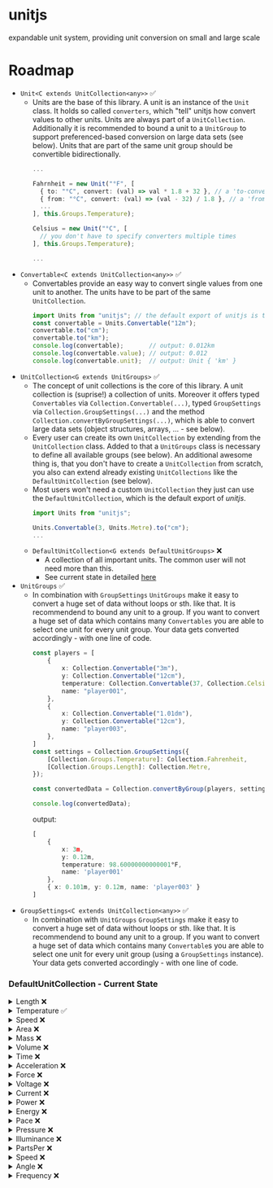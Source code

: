 # unitjs
expandable unit system, providing unit conversion on small and large scale

# Roadmap
- `Unit<C extends UnitCollection<any>>` ✅
  - Units are the base of this library. A unit is an instance of the `Unit` class. It holds so called `converters`, which "tell" unitjs how
    convert values to other units. Units are always part of a `UnitCollection`. Additionally it is recommended to bound a unit to a `UnitGroup` to support preferenced-based
    conversion on large data sets (see below). Units that are part of the same unit group should be convertible bidirectionally. 
    ```typescript
    ...
    
    Fahrnheit = new Unit("°F", [
      { to: "°C", convert: (val) => val * 1.8 + 32 }, // a 'to-converter'
      { from: "°C", convert: (val) => (val - 32) / 1.8 }, // a 'from-converter'
      ...
    ], this.Groups.Temperature);
    
    Celsius = new Unit("°C", [
      // you don't have to specify converters multiple times
    ], this.Groups.Temperature);
    
    ...
    ```
- `Convertable<C extends UnitCollection<any>>` ✅
  - Convertables provide an easy way to convert single values from one unit to another. The units have to be part of the same `UnitCollection`.
    ```typescript
    import Units from "unitjs"; // the default export of unitjs is the DefaultUnitCollection
    const convertable = Units.Convertable("12m");
    convertable.to("cm");
    convertable.to("km");
    console.log(convertable);       // output: 0.012km
    console.log(convertable.value); // output: 0.012
    console.log(convertable.unit);  // output: Unit { 'km' }
    ```
- `UnitCollection<G extends UnitGroups>` ✅
  - The concept of unit collections is the core of this library. A unit collection is (suprise!) a collection of units. Moreover it offers typed `Convertables` via
    `Collection.Convertable(...)`, typed `GroupSettings` via `Collection.GroupSettings(...)` and the method `Collection.convertByGroupSettings(...)`, which is able to convert
    large data sets (object structures, arrays, ... - see below).
  - Every user can create its own `UnitCollection` by extending from the `UnitCollection` class. Added to that a `UnitGroups` class is necessary to define all available groups (see below). An additional awesome thing is, that you don't have to create a `UnitCollection` from scratch, you also can extend already existing `UnitCollections` like the `DefaultUnitCollection` (see below).
  - Most users won't need a custom `UnitCollection` they just can use the `DefaultUnitCollection`, which is the default export of _unitjs_.
    ```typescript
    import Units from "unitjs";
    
    Units.Convertable(3, Units.Metre).to("cm");
    ...
    ```
  - `DefaultUnitCollection<G extends DefaultUnitGroups>` ❌
    - A collection of all important units. The common user will not need more than this.
    - See current state in detailed <a href="#detailsDefaultUnit">here</a>
- `UnitGroups` ✅
  - In combination with `GroupSettings` `UnitGroups` make it easy to convert a huge set of data without loops or sth. like that. It is recommendend to bound any unit to a group. If you want to convert a huge
    set of data which contains many `Convertables` you are able to select one unit for every unit group. Your data gets converted accordingly - with one line of code.
    ```typescript
    const players = [
        {
            x: Collection.Convertable("3m"),
            y: Collection.Convertable("12cm"),
            temperature: Collection.Convertable(37, Collection.Celsius),
            name: "player001",
        },
        {
            x: Collection.Convertable("1.01dm"),
            y: Collection.Convertable("12cm"),
            name: "player003",
        },
    ]
    const settings = Collection.GroupSettings({
        [Collection.Groups.Temperature]: Collection.Fahrenheit,
        [Collection.Groups.Length]: Collection.Metre,
    });

    const convertedData = Collection.convertByGroup(players, settings);

    console.log(convertedData);
    ```
    output:
    ```typescript
    [
        {
            x: 3m,
            y: 0.12m,
            temperature: 98.60000000000001°F,
            name: 'player001'
        },
        { x: 0.101m, y: 0.12m, name: 'player003' }
    ]
    
    ```
- `GroupSettings<C extends UnitCollection<any>>` ✅
  - In combination with `UnitGroups` `GroupSettings` make it easy to convert a huge set of data without loops or sth. like that. It is recommendend to bound any unit to a group. If you want to convert a huge
    set of data which contains many `Convertable`s you are able to select one unit for every unit group (using a `GroupSettings` instance). Your data gets converted accordingly - with one line of code.

### DefaultUnitCollection - Current State
<div id="detailsDefaultUnit"></div>
<details>
  <summary>Length ❌</summary>
  
  ❌ Ym
  ❌ Zm
  ❌ Em
  ❌ Pm
  ❌ Tm
  ❌ Gm
  ❌ Mm
  ❌ hm
  ❌ dam
  ❌ m
  ❌ dm
  ❌ cm
  ❌ mm
  ❌ μm
  ❌ nm
  ❌ pm
  ❌ fm
  ❌ am
  ❌ zm
  ❌ ym
  ❌ in
  ❌ yard
  ❌ foot
  ❌ mile
  ❌ thou
</details>
<details>
  <summary>Temperature ✅</summary>
  
  ✅ °C
  ✅ °F
  ✅ °R
  ✅ K
</details>
<details>
  <summary>Speed ❌</summary>
</details>
<details>
  <summary>Area ❌</summary>
</details>
<details>
  <summary>Mass ❌</summary>
</details>
<details>
  <summary>Volume ❌</summary>
</details>
<details>
  <summary>Time ❌</summary>
</details>
<details>
  <summary>Acceleration ❌</summary>
</details>
<details>
  <summary>Force ❌</summary>
</details>
<details>
  <summary>Voltage ❌</summary>
</details>
<details>
  <summary>Current ❌</summary>
</details>
<details>
  <summary>Power ❌</summary>
</details>
<details>
  <summary>Energy ❌</summary>
</details>
<details>
  <summary>Pace ❌</summary>
</details>
<details>
  <summary>Pressure ❌</summary>
</details>
<details>
  <summary>Illuminance ❌</summary>
</details>
<details>
  <summary>PartsPer ❌</summary>
</details>
<details>
  <summary>Speed ❌</summary>
</details>
<details>
  <summary>Angle ❌</summary>
</details>
<details>
  <summary>Frequency ❌</summary>
</details>
